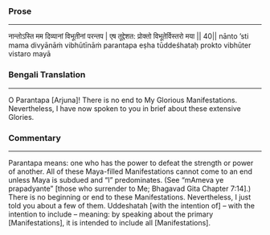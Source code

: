 ### Prose 
 --- 
नान्तोऽस्ति मम दिव्यानां विभूतीनां परन्तप |
एष तूद्देशत: प्रोक्तो विभूतेर्विस्तरो मया || 40||
nānto ’sti mama divyānāṁ vibhūtīnāṁ parantapa
eṣha tūddeśhataḥ prokto vibhūter vistaro mayā

### Bengali Translation 
 --- 
O Parantapa [Arjuna]! There is no end to My Glorious Manifestations. Nevertheless, I have now spoken to you in brief about these extensive Glories. 

### Commentary 
 --- 
Parantapa means: one who has the power to defeat the strength or power of another. All of these Maya-filled Manifestations cannot come to an end unless Maya is subdued and “I” predominates. (See “mAmeva ye prapadyante” [those who surrender to Me; Bhagavad Gita Chapter 7:14].) There is no beginning or end to these Manifestations. Nevertheless, I just told you about a few of them. Uddeshatah [with the intention of] – with the intention to include – meaning: by speaking about the primary [Manifestations], it is intended to include all [Manifestations]. 